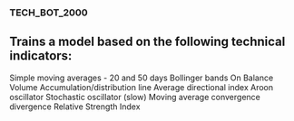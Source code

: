 ### TECH_BOT_2000

## Trains a model based on the following technical indicators:
Simple moving averages - 20 and 50 days
Bollinger bands
On Balance Volume
Accumulation/distribution line
Average directional index
Aroon oscillator
Stochastic oscillator (slow)
Moving average convergence divergence
Relative Strength Index